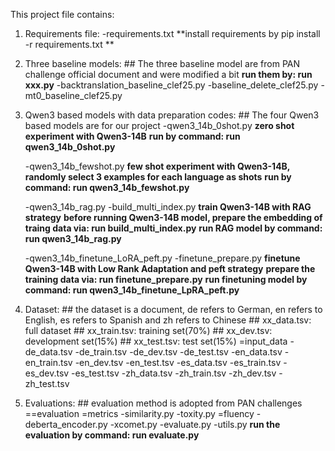 This project file contains:

   1. Requirements file:
        -requirements.txt
            **install requirements by pip install -r requirements.txt **

   2. Three baseline models:
    ## The three baseline model are from PAN challenge official document and were modified a bit
        **run them by: run xxx.py** 
        -backtranslation_baseline_clef25.py
        -baseline_delete_clef25.py
        -mt0_baseline_clef25.py

   3. Qwen3 based models with data preparation codes:
    ## The four Qwen3 based models are for our project
        -qwen3_14b_0shot.py
            **zero shot experiment with Qwen3-14B**
            **run by command: run qwen3_14b_0shot.py**

        -qwen3_14b_fewshot.py
            **few shot experiment with Qwen3-14B, randomly select 3 examples for each language as shots**
            **run by command: run qwen3_14b_fewshot.py**

        -qwen3_14b_rag.py
        -build_multi_index.py
            **train Qwen3-14B with RAG strategy**
            **before running Qwen3-14B model, prepare the embedding of traing data via: run build_multi_index.py**
            **run RAG model by command: run qwen3_14b_rag.py**
        
        -qwen3_14b_finetune_LoRA_peft.py
        -finetune_prepare.py
            **finetune Qwen3-14B with Low Rank Adaptation and peft strategy**
            **prepare the training data via: run finetune_prepare.py**
            **run finetuning model by command: run qwen3_14b_finetune_LpRA_peft.py**

   4. Dataset:
    ## the dataset is a document, de refers to German, en refers to English, es refers to Spanish and zh refers to Chinese
    ## xx_data.tsv: full dataset
    ## xx_train.tsv: training set(70%)
    ## xx_dev.tsv: development set(15%)
    ## xx_test.tsv: test set(15%)
        =input_data
            -de_data.tsv
            -de_train.tsv
            -de_dev.tsv
            -de_test.tsv
            -en_data.tsv
            -en_train.tsv
            -en_dev.tsv
            -en_test.tsv
            -es_data.tsv
            -es_train.tsv
            -es_dev.tsv
            -es_test.tsv
            -zh_data.tsv
            -zh_train.tsv
            -zh_dev.tsv
            -zh_test.tsv

   5. Evaluations:
    ## evaluation method is adopted from PAN challenges
        ==evaluation
            =metrics
                -similarity.py
                -toxity.py
                =fluency
                    -deberta_encoder.py
                    -xcomet.py
            -evaluate.py
            -utils.py
        **run the evaluation by command: run evaluate.py**
